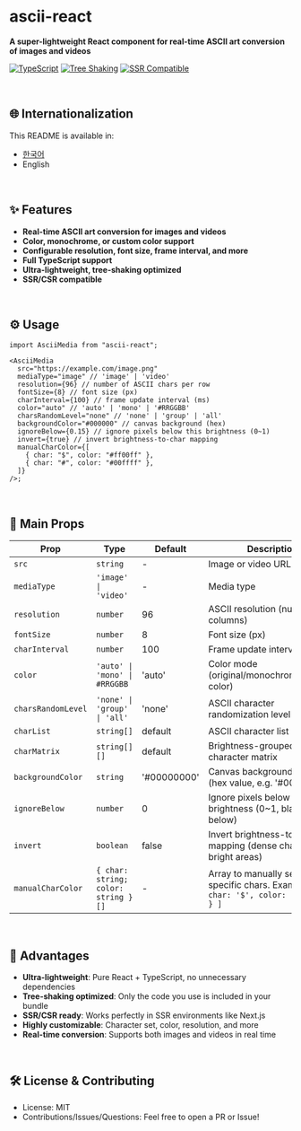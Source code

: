 # ascii-react

**A super-lightweight React component for real-time ASCII art conversion of images and videos**

[![TypeScript](https://img.shields.io/badge/TypeScript-Ready-3178C6?logo=typescript)](https://www.typescriptlang.org/)
[![Tree Shaking](https://img.shields.io/badge/Tree%20Shaking-✅-00C853)](tree-shaking)
[![SSR Compatible](https://img.shields.io/badge/SSR-Compatible-FF6B35)](#ssr-support)

<br />

## 🌐 Internationalization

This README is available in:

- [한국어](./README.ko.md)
- English

<br />

## ✨ Features

- **Real-time ASCII art conversion for images and videos**
- **Color, monochrome, or custom color support**
- **Configurable resolution, font size, frame interval, and more**
- **Full TypeScript support**
- **Ultra-lightweight, tree-shaking optimized**
- **SSR/CSR compatible**

<br />

## ⚙️ Usage

```tsx
import AsciiMedia from "ascii-react";

<AsciiMedia
  src="https://example.com/image.png"
  mediaType="image" // 'image' | 'video'
  resolution={96} // number of ASCII chars per row
  fontSize={8} // font size (px)
  charInterval={100} // frame update interval (ms)
  color="auto" // 'auto' | 'mono' | '#RRGGBB'
  charsRandomLevel="none" // 'none' | 'group' | 'all'
  backgroundColor="#000000" // canvas background (hex)
  ignoreBelow={0.15} // ignore pixels below this brightness (0~1)
  invert={true} // invert brightness-to-char mapping
  manualCharColor={[
    { char: "$", color: "#ff00ff" },
    { char: "#", color: "#00ffff" },
  ]}
/>;
```

<br />

## 📝 Main Props

| Prop               | Type                                | Default     | Description                                                                                    |
| ------------------ | ----------------------------------- | ----------- | ---------------------------------------------------------------------------------------------- |
| `src`              | `string`                            | -           | Image or video URL to convert                                                                  |
| `mediaType`        | `'image' \| 'video'`                | -           | Media type                                                                                     |
| `resolution`       | `number`                            | 96          | ASCII resolution (number of columns)                                                           |
| `fontSize`         | `number`                            | 8           | Font size (px)                                                                                 |
| `charInterval`     | `number`                            | 100         | Frame update interval (ms)                                                                     |
| `color`            | `'auto' \| 'mono' \| #RRGGBB`       | 'auto'      | Color mode (original/monochrome/custom color)                                                  |
| `charsRandomLevel` | `'none' \| 'group' \| 'all'`        | 'none'      | ASCII character randomization level                                                            |
| `charList`         | `string[]`                          | default     | ASCII character list                                                                           |
| `charMatrix`       | `string[][]`                        | default     | Brightness-grouped ASCII character matrix                                                      |
| `backgroundColor`  | `string`                            | '#00000000' | Canvas background color (hex value, e.g. '#00000000')                                          |
| `ignoreBelow`      | `number`                            | 0           | Ignore pixels below this brightness (0~1, blank if below)                                      |
| `invert`           | `boolean`                           | false       | Invert brightness-to-char mapping (dense chars for bright areas)                               |
| `manualCharColor`  | `{ char: string; color: string }[]` | -           | Array to manually set color for specific chars. Example: `[ { char: '$', color: '#ff00ff' } ]` |

<br />

## 🚀 Advantages

- **Ultra-lightweight**: Pure React + TypeScript, no unnecessary dependencies
- **Tree-shaking optimized**: Only the code you use is included in your bundle
- **SSR/CSR ready**: Works perfectly in SSR environments like Next.js
- **Highly customizable**: Character set, color, resolution, and more
- **Real-time conversion**: Supports both images and videos in real time

<br />

## 🛠️ License & Contributing

- License: MIT
- Contributions/Issues/Questions: Feel free to open a PR or Issue!
